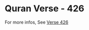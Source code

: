 # Quran Verse - 426 

For more infos, See [Verse 426](https://www.quranbookk.com/quran/search?q=426)